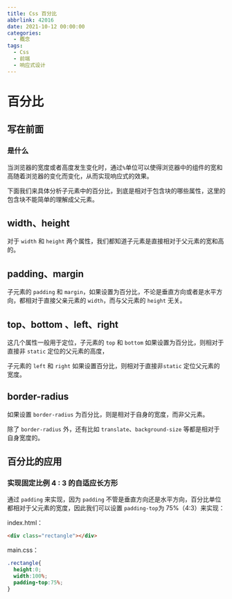 ```yaml
---
title: Css 百分比
abbrlink: 42016
date: 2021-10-12 00:00:00
categories:
  - 概念
tags:
  - Css
  - 前端
  - 响应式设计
---
```


# 百分比

## 写在前面

### 是什么

当浏览器的宽度或者高度发生变化时，通过`%`单位可以使得浏览器中的组件的宽和高随着浏览器的变化而变化，从而实现响应式的效果。

下面我们来具体分析子元素中的百分比，到底是相对于包含块的哪些属性，这里的包含块不能简单的理解成父元素。

## width、height

对于 `width` 和 `height` 两个属性，我们都知道子元素是直接相对于父元素的宽和高的。

## padding、margin

子元素的 `padding` 和 `margin`，如果设置为百分比，不论是垂直方向或者是水平方向，都相对于直接父亲元素的 `width`，而与父元素的 `height` 无关。

## top、bottom 、left、right

这几个属性一般用于定位，子元素的 `top` 和 `bottom` 如果设置为百分比，则相对于直接非 `static` 定位的父元素的高度，

子元素的 `left` 和 `right` 如果设置百分比，则相对于直接非`static` 定位父元素的宽度。

## border-radius

如果设置 `border-radius` 为百分比，则是相对于自身的宽度，而非父元素。

除了 `border-radius` 外，还有比如 `translate`、`background-size` 等都是相对于自身宽度的。

## 百分比的应用

### 实现固定比例 4 : 3 的自适应长方形

通过 `padding` 来实现，因为 `padding` 不管是垂直方向还是水平方向，百分比单位都相对于父元素的宽度，因此我们可以设置 `padding-top`为 75%（4:3）来实现：

index.html：

```html
<div class="rectangle"></div>
```

main.css：

```css
.rectangle{
  height:0;
  width:100%;
  padding-top:75%;
}
```

## 